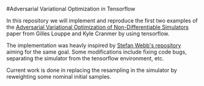 #Adversarial Variational Optimization in Tensorflow

In this repository we will implement and reproduce the first two examples of the [Adversarial Variational Optimization of Non-Differentiable Simulators](https://arxiv.org/abs/1707.07113) paper from Gilles Louppe and Kyle Cranmer by using tensorflow.

The implementation was heavly inspired by [Stefan Webb's repository](https://github.com/stefanwebb/adversarial-variational-optimization) aiming for the same goal. Some modifications include fixing code bugs, separating the simulator from the tensorflow environment, etc.

Current work is done in replacing the resampling in the simulator by reweighting some nominal initial samples.
